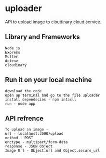 # uploader

API to upload image to cloudinary cloud service.

## Library and Frameworks

    Node js
    Express
    Multer
    dotenv
    cloudinary

## Run it on your local machine

    download the code
    open up terminal and go to the file uploader
    install dependecies - npm intasll
    run - node app

## API refrence

    To upload an image -
    url - localhost:3000/upload
    method - POST
    enctype - multipart/form-data
    response - JSON Object
    Image Url - Object.url and Object.secure_url
